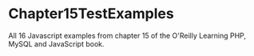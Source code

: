# Chapter15TestExamples

All 16 Javascript examples from chapter 15 of the O'Reilly Learning PHP, MySQL and JavaScript book.
